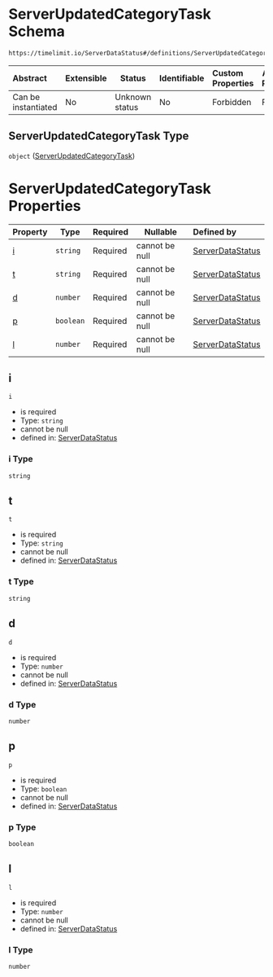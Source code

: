 # ServerUpdatedCategoryTask Schema

```txt
https://timelimit.io/ServerDataStatus#/definitions/ServerUpdatedCategoryTask
```




| Abstract            | Extensible | Status         | Identifiable | Custom Properties | Additional Properties | Access Restrictions | Defined In                                                                            |
| :------------------ | ---------- | -------------- | ------------ | :---------------- | --------------------- | ------------------- | ------------------------------------------------------------------------------------- |
| Can be instantiated | No         | Unknown status | No           | Forbidden         | Forbidden             | none                | [ServerDataStatus.schema.json\*](ServerDataStatus.schema.json "open original schema") |

## ServerUpdatedCategoryTask Type

`object` ([ServerUpdatedCategoryTask](serverdatastatus-definitions-serverupdatedcategorytask.md))

# ServerUpdatedCategoryTask Properties

| Property | Type      | Required | Nullable       | Defined by                                                                                                                                                                                  |
| :------- | --------- | -------- | -------------- | :------------------------------------------------------------------------------------------------------------------------------------------------------------------------------------------ |
| [i](#i)  | `string`  | Required | cannot be null | [ServerDataStatus](serverdatastatus-definitions-serverupdatedcategorytask-properties-i.md "https&#x3A;//timelimit.io/ServerDataStatus#/definitions/ServerUpdatedCategoryTask/properties/i") |
| [t](#t)  | `string`  | Required | cannot be null | [ServerDataStatus](serverdatastatus-definitions-serverupdatedcategorytask-properties-t.md "https&#x3A;//timelimit.io/ServerDataStatus#/definitions/ServerUpdatedCategoryTask/properties/t") |
| [d](#d)  | `number`  | Required | cannot be null | [ServerDataStatus](serverdatastatus-definitions-serverupdatedcategorytask-properties-d.md "https&#x3A;//timelimit.io/ServerDataStatus#/definitions/ServerUpdatedCategoryTask/properties/d") |
| [p](#p)  | `boolean` | Required | cannot be null | [ServerDataStatus](serverdatastatus-definitions-serverupdatedcategorytask-properties-p.md "https&#x3A;//timelimit.io/ServerDataStatus#/definitions/ServerUpdatedCategoryTask/properties/p") |
| [l](#l)  | `number`  | Required | cannot be null | [ServerDataStatus](serverdatastatus-definitions-serverupdatedcategorytask-properties-l.md "https&#x3A;//timelimit.io/ServerDataStatus#/definitions/ServerUpdatedCategoryTask/properties/l") |

## i




`i`

-   is required
-   Type: `string`
-   cannot be null
-   defined in: [ServerDataStatus](serverdatastatus-definitions-serverupdatedcategorytask-properties-i.md "https&#x3A;//timelimit.io/ServerDataStatus#/definitions/ServerUpdatedCategoryTask/properties/i")

### i Type

`string`

## t




`t`

-   is required
-   Type: `string`
-   cannot be null
-   defined in: [ServerDataStatus](serverdatastatus-definitions-serverupdatedcategorytask-properties-t.md "https&#x3A;//timelimit.io/ServerDataStatus#/definitions/ServerUpdatedCategoryTask/properties/t")

### t Type

`string`

## d




`d`

-   is required
-   Type: `number`
-   cannot be null
-   defined in: [ServerDataStatus](serverdatastatus-definitions-serverupdatedcategorytask-properties-d.md "https&#x3A;//timelimit.io/ServerDataStatus#/definitions/ServerUpdatedCategoryTask/properties/d")

### d Type

`number`

## p




`p`

-   is required
-   Type: `boolean`
-   cannot be null
-   defined in: [ServerDataStatus](serverdatastatus-definitions-serverupdatedcategorytask-properties-p.md "https&#x3A;//timelimit.io/ServerDataStatus#/definitions/ServerUpdatedCategoryTask/properties/p")

### p Type

`boolean`

## l




`l`

-   is required
-   Type: `number`
-   cannot be null
-   defined in: [ServerDataStatus](serverdatastatus-definitions-serverupdatedcategorytask-properties-l.md "https&#x3A;//timelimit.io/ServerDataStatus#/definitions/ServerUpdatedCategoryTask/properties/l")

### l Type

`number`

